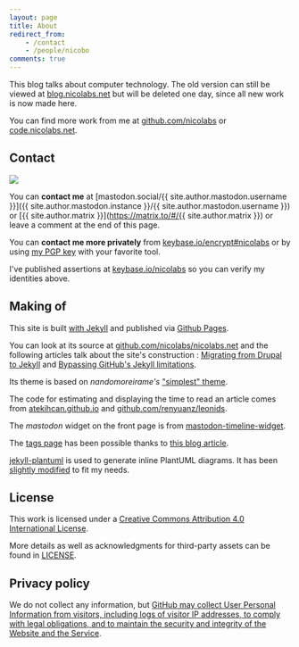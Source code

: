 ```yaml
---
layout: page
title: About
redirect_from:
    - /contact
    - /people/nicobo
comments: true
---
```


This blog talks about computer technology.
The old version can still be viewed at [blog.nicolabs.net](http://blog.nicolabs.net) but will be deleted one day, since all new work is now made here.

You can find more work from me at [github.com/nicolabs](https://github.com/nicolabs) or [code.nicolabs.net](https://code.nicolabs.net).


## Contact

<img src="assets/about/nicobo-nb-96x96.png" />

You can **contact me** at [mastodon.social/{{ site.author.mastodon.username }}]({{ site.author.mastodon.instance }}/{{ site.author.mastodon.username }}) or [{{ site.author.matrix }}](https://matrix.to/#/{{ site.author.matrix }}) or leave a comment at the end of this page.

You can **contact me more privately** from [keybase.io/encrypt#nicolabs](https://keybase.io/encrypt#nicolabs) or by using [my PGP key](assets/about/nicobo.gpgpubkey.asc) with your favorite tool.

I've published assertions at [keybase.io/nicolabs](https://keybase.io/nicolabs) so you can verify my identities above.


## Making of

This site is built [with Jekyll](https://jekyllrb.com/) and published via [Github Pages](https://help.github.com/en/github/working-with-github-pages/about-github-pages-and-jekyll).

You can look at its source at [github.com/nicolabs/nicolabs.net](https://github.com/nicolabs/nicolabs.net) and the following articles talk about the site's construction : [Migrating from Drupal to Jekyll](/2016/Migrating-from-Drupal-to-Jekyll) and [Bypassing GitHub's Jekyll limitations](2020/Bypassing-GitHub-Jekyll-limitations).

Its theme is based on *nandomoreirame's* ["simplest" theme](https://github.com/nandomoreirame/simplest).

The code for estimating and displaying the time to read an article comes from [atekihcan.github.io](http://atekihcan.github.io/blog/2014/reading-time-estimate-in-jekyll) and [github.com/renyuanz/leonids](https://github.com/renyuanz/leonids).

The *mastodon* widget on the front page is from [mastodon-timeline-widget](https://github.com/nicolabs/mastodon-timeline-widget).

The [tags page](/tags) has been possible thanks to [this blog article](https://codinfox.github.io/dev/2015/03/06/use-tags-and-categories-in-your-jekyll-based-github-pages/).

[jekyll-plantuml](https://github.com/yegor256/jekyll-plantuml) is used to generate inline PlantUML diagrams. It has been [slightly modified](https://github.com/nicolabs/nicolabs.net/blob/master/_plugins/jekyll-plantuml.rb) to fit my needs.


## License

This work is licensed under a [Creative Commons Attribution 4.0 International License](http://creativecommons.org/licenses/by/4.0/).

More details as well as acknowledgments for third-party assets can be found in [LICENSE](/LICENSE).


## Privacy policy

We do not collect any information, but [GitHub may collect User Personal Information from visitors, including logs of visitor IP addresses, to comply with legal obligations, and to maintain the security and integrity of the Website and the Service](https://help.github.com/en/github/site-policy/github-privacy-statement#github-pages).